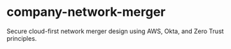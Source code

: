 # company-network-merger
Secure cloud-first network merger design using AWS, Okta, and Zero Trust principles.
